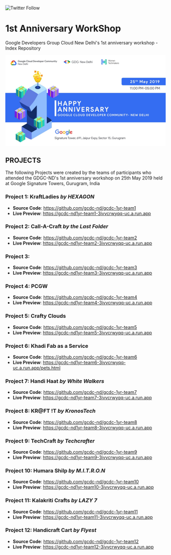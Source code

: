 <a href="https://twitter.com/intent/follow?screen_name=gdgcloudnd" style="text-decoration:none" target="_blank"><img alt="Twitter Follow" src="https://img.shields.io/twitter/follow/gdgcloudnd.svg?style=social"></a>

# 1st Anniversary WorkShop
Google Developers Group Cloud New Delhi's 1st anniversary workshop - Index Repository

![GDGC-ND's 1st Anniversary Poster](/GCDC.jpg?raw=true "GCDC-ND's 1st Anniversary Poster")

## PROJECTS

The following Projects were created by the teams of participants who attended the GDGC-ND's 1st anniversary workshop on 25th May 2019 held at Google Signature Towers, Gurugram, India

### Project 1: KraftLadies *by HEXAGON*
  - **Source Code**: https://github.com/gcdc-nd/gcdc-1yr-team1
  - **Live Preview**: https://gcdc-nd1yr-team1-3ivvcrwyqq-uc.a.run.app

### Project 2: Call-A-Craft *by the Last Folder*
  - **Source Code**: https://github.com/gcdc-nd/gcdc-1yr-team2
  - **Live Preview**: https://gcdc-nd1yr-team2-3ivvcrwyqq-uc.a.run.app

### Project 3:
  - **Source Code**: https://github.com/gcdc-nd/gcdc-1yr-team3
  - **Live Preview**: https://gcdc-nd1yr-team3-3ivvcrwyqq-uc.a.run.app

### Project 4: PCGW
  - **Source Code**: https://github.com/gcdc-nd/gcdc-1yr-team4
  - **Live Preview**: https://gcdc-nd1yr-team4-3ivvcrwyqq-uc.a.run.app

### Project 5: Crafty Clouds
  - **Source Code**: https://github.com/gcdc-nd/gcdc-1yr-team5
  - **Live Preview**: https://gcdc-nd1yr-team5-3ivvcrwyqq-uc.a.run.app

### Project 6: Khadi Fab as a Service
  - **Source Code**: https://github.com/gcdc-nd/gcdc-1yr-team6
  - **Live Preview**: https://gcdc-nd1yr-team6-3ivvcrwyqq-uc.a.run.app/pets.html
  
### Project 7: Handi Haat *by White Walkers*
  - **Source Code**: https://github.com/gcdc-nd/gcdc-1yr-team7
  - **Live Preview**: https://gcdc-nd1yr-team7-3ivvcrwyqq-uc.a.run.app

### Project 8: KR@FT !T *by KronosTech*
  - **Source Code**: https://github.com/gcdc-nd/gcdc-1yr-team8
  - **Live Preview**: https://gcdc-nd1yr-team8-3ivvcrwyqq-uc.a.run.app

### Project 9: TechCraft *by Techcrafter*
  - **Source Code**: https://github.com/gcdc-nd/gcdc-1yr-team9
  - **Live Preview**: https://gcdc-nd1yr-team9-3ivvcrwyqq-uc.a.run.app

### Project 10: Humara Shilp *by M.I.T.R.O.N*
  - **Source Code**: https://github.com/gcdc-nd/gcdc-1yr-team10
  - **Live Preview**: https://gcdc-nd1yr-team10-3ivvcrwyqq-uc.a.run.app

### Project 11: Kalakriti Crafts *by LAZY 7*
  - **Source Code**: https://github.com/gcdc-nd/gcdc-1yr-team11
  - **Live Preview**: https://gcdc-nd1yr-team11-3ivvcrwyqq-uc.a.run.app

### Project 12: Handicraft Cart *by Flyest*
  - **Source Code**: https://github.com/gcdc-nd/gcdc-1yr-team12
  - **Live Preview**: https://gcdc-nd1yr-team12-3ivvcrwyqq-uc.a.run.app
